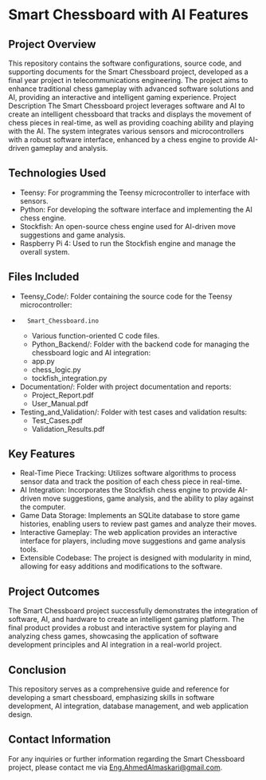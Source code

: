 # Smart Chessboard with AI Features
## Project Overview
This repository contains the software configurations, source code, and supporting documents for the Smart Chessboard project, developed as a final year project in telecommunications engineering. The project aims to enhance traditional chess gameplay with advanced software solutions and AI, providing an interactive and intelligent gaming experience.
Project Description
The Smart Chessboard project leverages software and AI to create an intelligent chessboard that tracks and displays the movement of chess pieces in real-time, as well as providing coaching ability and playing with the AI. The system integrates various sensors and microcontrollers with a robust software interface, enhanced by a chess engine to provide AI-driven gameplay and analysis.
## Technologies Used
* Teensy: For programming the Teensy microcontroller to interface with sensors.
* Python: For developing the software interface and implementing the AI chess engine.
* Stockfish: An open-source chess engine used for AI-driven move suggestions and game analysis.
* Raspberry Pi 4: Used to run the Stockfish engine and manage the overall system.
## Files Included
*	Teensy_Code/: Folder containing the source code for the Teensy microcontroller:
*		Smart_Chessboard.ino
  * Various function-oriented C code files.
  * Python_Backend/: Folder with the backend code for managing the chessboard logic and AI integration:
  * app.py
  * chess_logic.py
  * tockfish_integration.py
* Documentation/: Folder with project documentation and reports:
  * Project_Report.pdf
  * User_Manual.pdf
* Testing_and_Validation/: Folder with test cases and validation results:
  * Test_Cases.pdf
  * Validation_Results.pdf
## Key Features
* Real-Time Piece Tracking: Utilizes software algorithms to process sensor data and track the position of each chess piece in real-time.
* AI Integration: Incorporates the Stockfish chess engine to provide AI-driven move suggestions, game analysis, and the ability to play against the computer.
* Game Data Storage: Implements an SQLite database to store game histories, enabling users to review past games and analyze their moves.
* Interactive Gameplay: The web application provides an interactive interface for players, including move suggestions and game analysis tools.
* Extensible Codebase: The project is designed with modularity in mind, allowing for easy additions and modifications to the software.
## Project Outcomes
The Smart Chessboard project successfully demonstrates the integration of software, AI, and hardware to create an intelligent gaming platform. The final product provides a robust and interactive system for playing and analyzing chess games, showcasing the application of software development principles and AI integration in a real-world project.
## Conclusion
This repository serves as a comprehensive guide and reference for developing a smart chessboard, emphasizing skills in software development, AI integration, database management, and web application design.
## Contact Information
For any inquiries or further information regarding the Smart Chessboard project, please contact me via Eng.AhmedAlmaskari@gmail.com.

